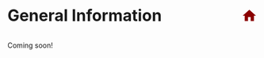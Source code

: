 <div style="display: flex; justify-content: space-between; align-items: center; margin-bottom: 2rem;">
  <h1 style="margin: 0; font-size: 2rem;">General Information</h1>
  <a href="/" title="Home" class="home-icon" style="text-decoration: none;">
    <!-- Home SVG Icon -->
    <svg xmlns="http://www.w3.org/2000/svg" height="32" width="32" viewBox="0 0 24 24" fill="#8B0000">
      <path d="M10 20v-6h4v6h5v-8h3L12 3 2 12h3v8z"/>
    </svg>
  </a>
</div>

Coming soon!